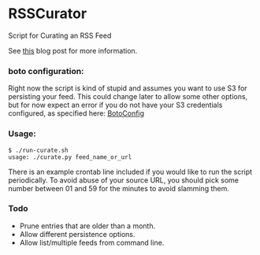 RSSCurator
==========

Script for Curating an RSS Feed

See [this](http://greymeister.net/blog/2013/09/15/getting-rid-of-duplicates-in-the-hacker-news-feed/) blog post for more information.

### boto configuration:

Right now the script is kind of stupid and assumes you want to use S3 for persisting your feed.  This could
change later to allow some other options, but for now expect an error if you do not have your S3 credentials
configured, as specified here: [BotoConfig](http://code.google.com/p/boto/wiki/BotoConfig)

### Usage:

	$ ./run-curate.sh
	usage: ./curate.py feed_name_or_url

There is an example crontab line included if you would like to run the script periodically.  To avoid abuse of your
source URL, you should pick some number between 01 and 59 for the minutes to avoid slamming them.


### Todo

* Prune entries that are older than a month.
* Allow different persistence options.
* Allow list/multiple feeds from command line.
